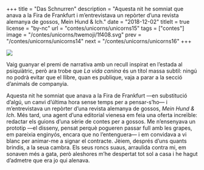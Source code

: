 +++
title = "Das Schnurren"
description = "Aquesta nit he somniat que anava a la Fira de Frankfurt i m’entrevistava un repòrter d’una revista alemanya de gossos, Mein Hund & Ich."
date = "2018-12-02"
titleIt = true
license = "by-nc"
url = "contes/unicorns/unicorns15"
tags = ["contes"]
image = "/contes/unicorns/twemoji/1f408.svg"
prev = "/contes/unicorns/unicorns14"
next = "/contes/unicorns/unicorns16"
+++

<img class="emoji" src="/contes/unicorns/twemoji/1f408.svg" />

Vaig guanyar el premi de narrativa amb un recull inspirat en l’estada al psiquiàtric, però ara trobe que *La vida canina* és un títol massa subtil: ningú no podrà evitar que el llibre, quan es publique, vaja a parar a la secció d’animals de companyia.

Aquesta nit he somniat que anava a la Fira de Frankfurt —en substitució d’algú, un canvi d’última hora sense temps per a pensar-s’ho— i m’entrevistava un repòrter d’una revista alemanya de gossos, *Mein Hund & Ich*. Més tard, una agent d’una editorial vienesa em feia una oferta increïble: redactar els guions d’una sèrie de contes per a gossos. Me n’ensenyava un prototip —el disseny, pensat perquè pogueren passar full amb les grapes, em pareixia enginyós, encara que no l’entenguera— i em convidava a vi blanc per animar-me a signar el contracte. Jèiem, després d’uns quants brindis, a la seua cambra. Els seus roncs suaus, arraulida contra mi, em sonaven més a gata, però aleshores m’he despertat tot sol a casa i he hagut d’admetre que era jo qui alenava.

